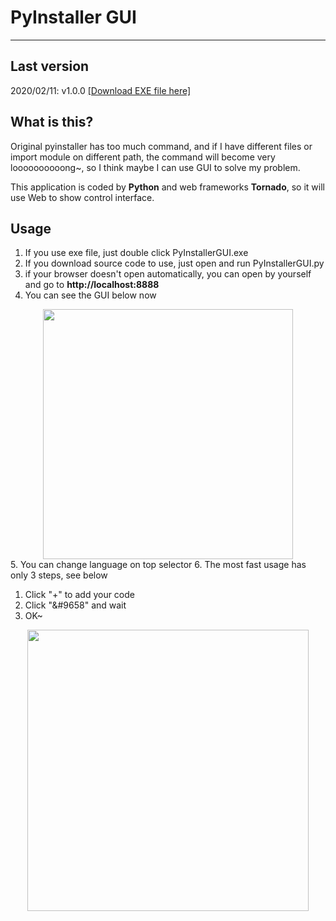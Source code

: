 # PyInstaller GUI
---

## Last version
2020/02/11: v1.0.0 [[Download EXE file here]](https://triplec-light.000webhostapp.com/PyInstallerGUI/download.html)

## What is this?
Original pyinstaller has too much command, and if I have different files or import module on different path, the command will become very loooooooooong~, so I think maybe I can use GUI to solve my problem.

This application is coded by **Python** and web frameworks **Tornado**, so it will use Web to show control interface.

## Usage
1. If you use exe file, just double click PyInstallerGUI.exe
2. If you download source code to use, just open and run PyInstallerGUI.py
3. if your browser doesn't open automatically, you can open by yourself and go to **http://localhost:8888**
4. You can see the GUI below now
<center><img src="https://triplec-light.000webhostapp.com/PyInstallerGUI/01.jpg" width=400></center>
5. You can change language on top selector
6. The most fast usage has only 3 steps, see below

  1. Click "+" to add your code
  2. Click "&#9658" and wait
  3. OK~
 
<center><img src="https://triplec-light.000webhostapp.com/wp-content/uploads/2020/02/image.png" width=450></center>
